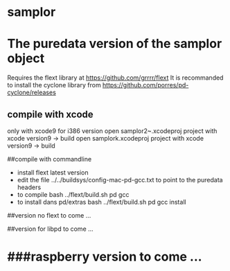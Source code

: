 # samplor
The puredata version of the samplor object
=====
Requires the flext library at https://github.com/grrrr/flext
It is recommanded to install the cyclone library from https://github.com/porres/pd-cyclone/releases

## compile with xcode
only with xcode9 for i386 version
open samplor2~.xcodeproj project with xcode version9 -> build
open samplork.xcodeproj project with xcode version9 -> build


##compile with commandline
- install flext latest version
- edit the file ../../buildsys/config-mac-pd-gcc.txt to point to the puredata headers	
- to compile bash ../flext/build.sh pd gcc
- to install dans pd/extras bash ../flext/build.sh pd gcc install

##version no flext
to come ...

##version for libpd
to come ...

###raspberry version
to come ...
=======

